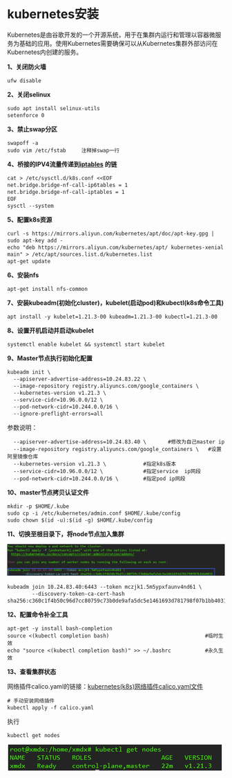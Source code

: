 # kubernetes安装

​	Kubernetes是由谷歌开发的一个开源系统，用于在集群内运行和管理以容器微服务为基础的应用。使用Kubernetes需要确保可以从Kubernetes集群外部访问在Kubernetes内创建的服务。

**1、关闭防火墙**

```
ufw disable
```

**2、关闭selinux**

```
sudo apt install selinux-utils
setenforce 0
```

**3、禁止swap分区**

```
swapoff -a
sudo vim /etc/fstab		注释掉swap一行
```

**4、桥接的IPV4流量传递到[iptables](https://so.csdn.net/so/search?q=iptables&spm=1001.2101.3001.7020) 的链**

```
cat > /etc/sysctl.d/k8s.conf <<EOF
net.bridge.bridge-nf-call-ip6tables = 1
net.bridge.bridge-nf-call-iptables = 1
EOF
sysctl --system
```

**5、配置k8s资源**

```
curl -s https://mirrors.aliyun.com/kubernetes/apt/doc/apt-key.gpg | sudo apt-key add -
echo "deb https://mirrors.aliyun.com/kubernetes/apt/ kubernetes-xenial main" > /etc/apt/sources.list.d/kubernetes.list
apt-get update
```

**6、安装nfs**

```
apt-get install nfs-common
```

**7、安装kubeadm(初始化cluster)，kubelet(启动pod)和kubectl(k8s命令工具)**

```
apt install -y kubelet=1.21.3-00 kubeadm=1.21.3-00 kubectl=1.21.3-00
```

**8、设置开机启动并启动kubelet**

```
systemctl enable kubelet && systemctl start kubelet
```



**9、Master节点执行初始化配置**

```
kubeadm init \
  --apiserver-advertise-address=10.24.83.22 \
  --image-repository registry.aliyuncs.com/google_containers \
  --kubernetes-version v1.21.3 \
  --service-cidr=10.96.0.0/12 \
  --pod-network-cidr=10.244.0.0/16 \
  --ignore-preflight-errors=all
```

参数说明：

```
  --apiserver-advertise-address=10.24.83.40 \       #修改为自己master ip
  --image-repository registry.aliyuncs.com/google_containers \   #设置阿里镜像仓库
  --kubernetes-version v1.21.3 \         	#指定k8s版本
  --service-cidr=10.96.0.0/12 \   			#指定service  ip网段
  --pod-network-cidr=10.244.0.0/16 \		#指定pod ip网段

```

**10、master节点拷贝认证文件**

```
mkdir -p $HOME/.kube
sudo cp -i /etc/kubernetes/admin.conf $HOME/.kube/config
sudo chown $(id -u):$(id -g) $HOME/.kube/config
```

**11、切换至根目录下，将node节点加入集群**

![](01.assets/image-20230319175053980.png)

```
kubeadm join 10.24.83.40:6443 --token mczjk1.5m5ypxfaunv4nd61 \
        --discovery-token-ca-cert-hash sha256:c360c1f4b50c96d7cc80759c73b0de9afa5dc5e1461693d781798f07b1bb4031
```

**12、配置命令补全工具**

```
apt-get -y install bash-completion
source <(kubectl completion bash)                               #临时生效
echo "source <(kubectl completion bash)" >> ~/.bashrc           #永久生效
```

**13、查看集群状态**

网络插件calico.yaml的链接：[kubernetes(k8s)网络插件calico.yaml文件](https://blog.csdn.net/moyuanbomo/article/details/123092448)

```
# 手动安装网络插件
kubectl apply -f calico.yaml
```

执行

```
kubectl get nodes
```

![](01.assets/image-20230319175534432.png)